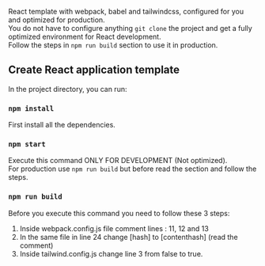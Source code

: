 React template with webpack, babel and tailwindcss, configured for you and optimized for production.<br/>
You do not have to configure anything `git clone` the project and get a fully optimized environment for React development.<br/>
Follow the steps in `npm run build` section to use it in production.<br/>

## Create React application template

In the project directory, you can run:

### `npm install`

First install all the dependencies.<br />

### `npm start`

Execute this command ONLY FOR DEVELOPMENT (Not optimized).<br/>
For production use `npm run build` but before read the section and follow the steps.

### `npm run build`

Before you execute this command you need to follow these 3 steps: <br/>

1. Inside webpack.config.js file comment lines : 11, 12 and 13<br/>
2. In the same file in line 24 change [hash] to [contenthash] (read the comment)<br/>
3. Inside tailwind.config.js change line 3 from false to true.
